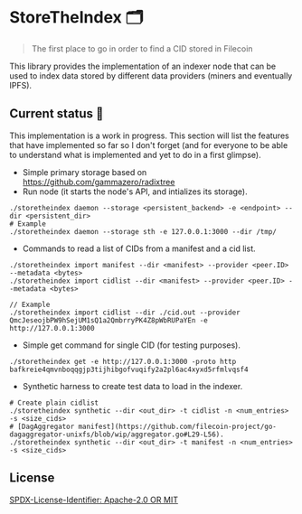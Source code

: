 StoreTheIndex 🗂️
=======================

> The first place to go in order to find a CID stored in Filecoin


This library provides the implementation of an indexer node that can be used
to index data stored by different data providers (miners and eventually IPFS).


## Current status 🚧
This implementation is a work in progress. This section will list
the features that have implemented so far so I don't forget (and for
everyone to be able to understand what is implemented and yet to do in
a first glimpse).

- Simple primary storage based on https://github.com/gammazero/radixtree
- Run node (it starts the node's API, and intializes its storage).
```
./storetheindex daemon --storage <persistent_backend> -e <endpoint> --dir <persistent_dir>
# Example
./storetheindex daemon --storage sth -e 127.0.0.1:3000 --dir /tmp/
```
- Commands to read a list of CIDs from a manifest and a cid list.
```
./storetheindex import manifest --dir <manifest> --provider <peer.ID> --metadata <bytes>
./storetheindex import cidlist --dir <manifest> --provider <peer.ID> --metadata <bytes>

// Example
./storetheindex import cidlist --dir ./cid.out --provider QmcJeseojbPW9hSejUM1sQ1a2QmbrryPK4Z8pWbRUPaYEn -e http://127.0.0.1:3000
```
- Simple get command for single CID (for testing purposes).
```
./storetheindex get -e http://127.0.0.1:3000 -proto http bafkreie4qmvnboqqgjp3tijhibgofvuqify2a2pl6ac4xyxd5rfmlvqsf4
```
- Synthetic harness to create test data to load in the indexer.
```
# Create plain cidlist
./storetheindex synthetic --dir <out_dir> -t cidlist -n <num_entries> -s <size_cids>
# [DagAggregator manifest](https://github.com/filecoin-project/go-dagaggregator-unixfs/blob/wip/aggregator.go#L29-L56).
./storetheindex synthetic --dir <out_dir> -t manifest -n <num_entries> -s <size_cids>
```

## License
[SPDX-License-Identifier: Apache-2.0 OR MIT](LICENSE.md)

